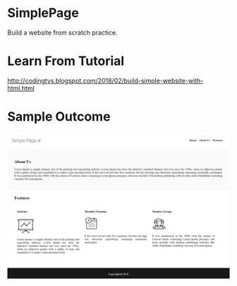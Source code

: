 # SimplePage
Build a website from scratch practice.

# Learn From Tutorial
http://codingtvs.blogspot.com/2018/02/build-simple-website-with-html.html

# Sample Outcome
![screenshots](https://github.com/CodingTvs/SimplePage/blob/master/Screenshots/Website%20Screenshot.jpg)

